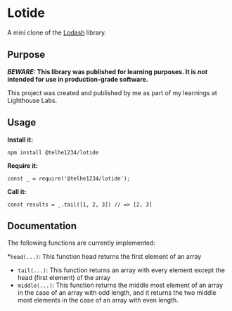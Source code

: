 # Lotide

A mini clone of the [Lodash](https://lodash.com) library.

## Purpose

**_BEWARE:_ This library was published for learning purposes. It is _not_ intended for use in production-grade software.**

This project was created and published by me as part of my learnings at Lighthouse Labs.

## Usage

**Install it:**

`npm install @telhe1234/lotide`

**Require it:**

`const _ = require('@telhe1234/lotide');`

**Call it:**

`const results = _.tail([1, 2, 3]) // => [2, 3]`

## Documentation

The following functions are currently implemented:

*`head(...)`: This function head returns the first element of an array
* `tail(...)`: This function returns an array with every element except the head (first element) of the array
* `middle(...)`: This function returns the middle most element of an array in the case of an array with odd length, and it returns the two middle most elements in the case of an array with even length.

